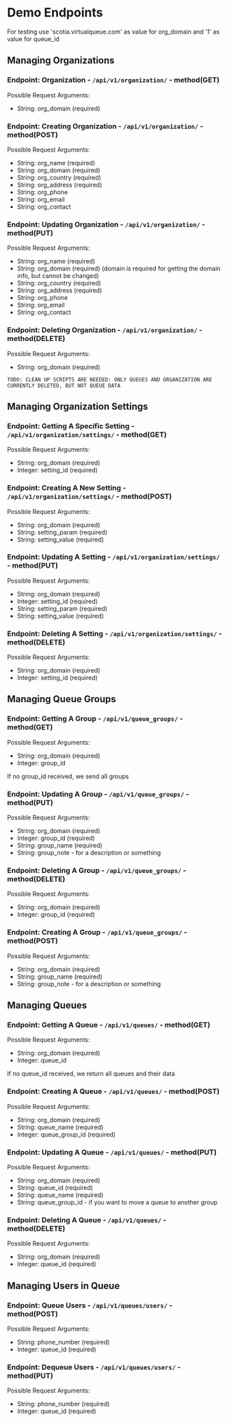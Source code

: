 # Demo Endpoints #
For testing use 'scotia.virtualqueue.com' as value for org_domain and '1' as value for queue_id

## Managing Organizations ##
### Endpoint: Organization - `/api/v1/organization/` - method(GET) ###
Possible Request Arguments:

* String: org_domain (required)

### Endpoint: Creating Organization - `/api/v1/organization/` - method(POST) ###
Possible Request Arguments:

* String: org_name (required)
* String: org_domain (required)
* String: org_country (required)
* String: org_address (required)
* String: org_phone
* String: org_email
* String: org_contact


### Endpoint: Updating Organization - `/api/v1/organization/` - method(PUT) ###
Possible Request Arguments:

* String: org_name (required)
* String: org_domain (required) (domain is required for getting the domain info, but cannot be changed)
* String: org_country (required)
* String: org_address (required)
* String: org_phone
* String: org_email
* String: org_contact

### Endpoint: Deleting Organization - `/api/v1/organization/` - method(DELETE) ###
Possible Request Arguments:

* String: org_domain (required)

`TODO: CLEAN UP SCRIPTS ARE NEEDED: ONLY QUEUES AND ORGANIZATION ARE CURRENTLY DELETED, BUT NOT QUEUE DATA`


## Managing Organization Settings ##
### Endpoint: Getting A Specific Setting - `/api/v1/organization/settings/` - method(GET) ###
Possible Request Arguments:

* String: org_domain (required)
* Integer: setting_id (required)

### Endpoint: Creating A New Setting - `/api/v1/organization/settings/` - method(POST) ###
Possible Request Arguments:

* String: org_domain (required)
* String: setting_param (required)
* String: setting_value (required)

### Endpoint: Updating A Setting - `/api/v1/organization/settings/` - method(PUT) ###
Possible Request Arguments:

* String: org_domain (required)
* Integer: setting_id (required)
* String: setting_param (required)
* String: setting_value (required)

### Endpoint: Deleting A Setting - `/api/v1/organization/settings/` - method(DELETE) ###
Possible Request Arguments:

* String: org_domain (required)
* Integer: setting_id (required)

## Managing Queue Groups ##
### Endpoint: Getting A Group - `/api/v1/queue_groups/` - method(GET) ###
Possible Request Arguments:

* String: org_domain (required)
* Integer: group_id

If no group_id received, we send all groups

### Endpoint: Updating A Group - `/api/v1/queue_groups/` - method(PUT) ###
Possible Request Arguments:

* String: org_domain (required)
* Integer: group_id (required)
* String: group_name (required)
* String: group_note - for a description or something

### Endpoint: Deleting A Group - `/api/v1/queue_groups/` - method(DELETE) ###
Possible Request Arguments:

* String: org_domain (required)
* Integer: group_id (required)

### Endpoint: Creating A Group - `/api/v1/queue_groups/` - method(POST) ###
Possible Request Arguments:

* String: org_domain (required)
* String: group_name (required)
* String: group_note - for a description or something


## Managing Queues ##
### Endpoint: Getting A Queue - `/api/v1/queues/` - method(GET) ###
Possible Request Arguments:

* String: org_domain (required)
* Integer: queue_id

If no queue_id received, we return all queues and their data

### Endpoint: Creating A Queue - `/api/v1/queues/` - method(POST) ###
Possible Request Arguments:

* String: org_domain (required)
* String: queue_name (required)
* Integer: queue_group_id (required)

### Endpoint: Updating A Queue - `/api/v1/queues/` - method(PUT) ###
Possible Request Arguments:

* String: org_domain (required)
* String: queue_id (required)
* String: queue_name (required)
* String: queue_group_id - if you want to move a queue to another group

### Endpoint: Deleting A Queue - `/api/v1/queues/` - method(DELETE) ###
Possible Request Arguments:

* String: org_domain (required)
* Integer: queue_id (required)


## Managing Users in Queue ##
### Endpoint: Queue Users - `/api/v1/queues/users/` - method(POST) ###
Possible Request Arguments:

* String: phone_number (required)
* Integer: queue_id (required)

### Endpoint: Dequeue Users - `/api/v1/queues/users/` - method(PUT) ###
Possible Request Arguments:

* String: phone_number (required)
* Integer: queue_id (required)
